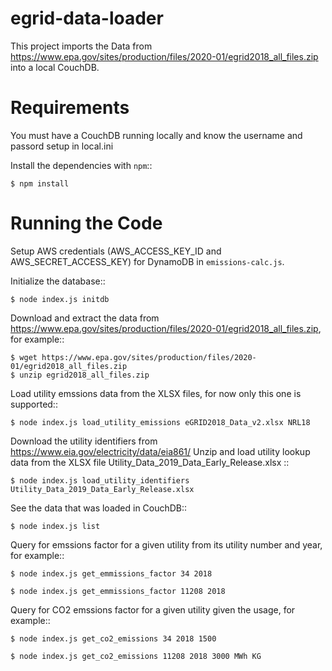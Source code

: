# egrid-data-loader

This project imports the Data from https://www.epa.gov/sites/production/files/2020-01/egrid2018_all_files.zip into a local CouchDB.


Requirements
============

You must have a CouchDB running locally and know the username and passord setup in local.ini

Install the dependencies with `npm`::

    $ npm install


Running the Code
================

Setup AWS credentials (AWS_ACCESS_KEY_ID and AWS_SECRET_ACCESS_KEY) for DynamoDB in `emissions-calc.js`.  

Initialize the database::  

    $ node index.js initdb

Download and extract the data from https://www.epa.gov/sites/production/files/2020-01/egrid2018_all_files.zip, for example::

    $ wget https://www.epa.gov/sites/production/files/2020-01/egrid2018_all_files.zip
    $ unzip egrid2018_all_files.zip

Load utility emssions data from the XLSX files, for now only this one is supported::

    $ node index.js load_utility_emissions eGRID2018_Data_v2.xlsx NRL18

Download the utility identifiers from https://www.eia.gov/electricity/data/eia861/  Unzip and load utility lookup data from the XLSX file Utility_Data_2019_Data_Early_Release.xlsx ::

    $ node index.js load_utility_identifiers Utility_Data_2019_Data_Early_Release.xlsx

See the data that was loaded in CouchDB::

    $ node index.js list

Query for emssions factor for a given utility from its utility number and year, for example::

    $ node index.js get_emmissions_factor 34 2018
    
    $ node index.js get_emmissions_factor 11208 2018

Query for CO2 emssions factor for a given utility given the usage, for example::

    $ node index.js get_co2_emissions 34 2018 1500
    
    $ node index.js get_co2_emissions 11208 2018 3000 MWh KG
